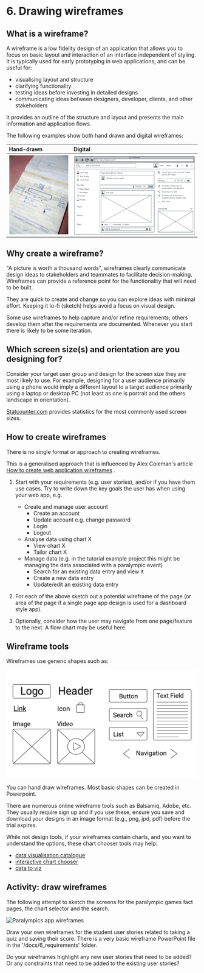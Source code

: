 # 6. Drawing wireframes

## What is a wireframe?

A wireframe is a low fidelity design of an application that allows you to focus on basic layout and interaction of an
interface independent of styling. It is typically used for early prototyping in web applications, and can be useful for:

- visualising layout and structure
- clarifying functionality
- testing ideas before investing in detailed designs
- communicating ideas between designers, developer, clients, and other stakeholders

It provides an outline of the structure and layout and presents the main information and application flows.

The following examples show both hand drawn and digital wireframes:

| Hand-drawn                                                                                       | Digital                                                           |
|:-------------------------------------------------------------------------------------------------|:------------------------------------------------------------------|
| ![Low fidelity wireframe by Jack Dorsey (early Twitter design)](../img/twitter_wireframe.png) | ![Digital wireframe of Facebook](../img/digital_wireframe.png) |

## Why create a wireframe?

"A picture is worth a thousand words", wireframes clearly communicate design ideas to stakeholders and teammates to
facilitate decision-making. Wireframes can provide a reference point for the functionality that will need to be built.

They are quick to create and change so you can explore ideas with minimal effort. Keeping it lo-fi (sketch) helps avoid
a focus on visual design.

Some use wireframes to help capture and/or refine requirements; others develop them after the requirements are
documented. Whenever you start there is likely to be some iteration.

## Which screen size(s) and orientation are you designing for?

Consider your target user group and design for the screen size they are most likely to use.
For example, designing for a user audience primarily using a phone would imply a different layout to a target audience
primarily using a laptop or desktop PC (not least as one is portrait and the others landscape in orientation).

[Statcounter.com](https://gs.statcounter.com/screen-resolution-stats) provides statistics for the most commonly used
screen sizes.

## How to create wireframes

There is no single format or approach to creating wireframes.

This is a generalised approach that is influenced by Alex Coleman's
article [How to create web application wireframes](https://selftaughtcoders.com/how-to-create-web-application-wireframes/)
.

1. Start with your requirements (e.g. user stories), and/or if you have them use cases.
   Try to write down the key goals the user has when using your web app, e.g.

    - Create and manage user account
        - Create an account
        - Update account e.g. change password
        - Login
        - Logout
    - Analyse data using chart X
        - View chart X
        - Tailor chart X
    - Manage data (e.g. in the tutorial example project this might be managing the data associated with a paralympic
      event)
        - Search for an existing data entry and view it
        - Create a new data entry
        - Update/edit an existing data entry

2. For each of the above sketch out a potential wireframe of the page (or area of the page if a single page app design
   is used for a dashboard style app).

3. Optionally, consider how the user may navigate from one page/feature to the next. A flow chart may be useful here.

## Wireframe tools

Wireframes use generic shapes such as:

![wireframe-elements.png](../img/wireframe-elements.png)


You can hand draw wireframes. Most basic shapes can be created in Powerpoint.

There are numerous online wireframe tools such as Balsamiq, Adobe, etc. They usually require sign up and if you use
these, ensure you save and download your designs in an image format (e.g., png, jpd, pdf) before the trial expires.

While not design tools, if your wireframes contain charts, and you want to understand the options, these chart chooser
tools may help:

- [data visualisation catalogue](https://datavizcatalogue.com/index.html)
- [interactive chart chooser](https://depictdatastudio.com/charts/)
- [data to viz](https://www.data-to-viz.com/)

## Activity: draw wireframes

The following attempt to sketch the screens for the paralympic games fact pages, the chart selector and the search.

![Paralympics app wireframes](../img/wireframe-para-quiz.png)

Draw your own wireframes for the student user stories related to taking a quiz and saving their score. There is
a very basic wireframe PowerPoint file in the '/docs/6_requirements' folder.

Do your wireframes highlight any new user stories that need to be added? Or any constraints that need to be added to the
existing user stories?
